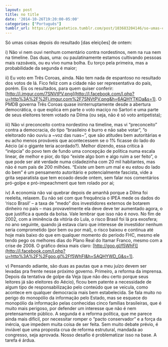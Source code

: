 ```yaml
---
layout: post
title: no title
date: '2014-10-26T19:20:00-05:00'
categories: ["Português"]
tumblr_url: https://peripatetico.tumblr.com/post/103683204146/so-umas-coisas-depois-do-resultado-das-eleicoes
---
```

Só umas coisas depois do resultado [das eleições] de ontem:  
  
i) Não vi nem ouvi nenhum comentário contra nordestinos, nem na rua nem na timeline. Das duas, uma: ou paulatinamente estamos cultivando pessoas mais razoáveis, ou eu vivo numa bolha. Eu torço pela primeira, mas a probabilidade da segunda é maior;  
  
ii) Eu voto em Três Coroas, ainda. Não tem nada de espantoso no resultado dos votos de lá. Fico feliz com&nbsp;a cidade não ser representativa do país, porém. Eis os resultados, para quem quiser conferir:[http://i.imgur.com/7SNVtPV.png](http://l.facebook.com/l.php?u=http%3A%2F%2Fi.imgur.com%2F7SNVtPV.png&h=6AQHYTKOa&s=1). O PMDB governa Três Coroas quase ininterruptamente desde a abertura democrática, o que explica em parte o voto maciço no Sartori e uma parte de seus eleitores terem votado na Dilma (ou seja, não é só voto antipetista);  
  
iii) Não vi preconceito contra nordestino na timeline, mas vi “preconceito” contra a democracia, do tipo “brasileiro é burro e não sabe votar”, “o eleitorado não ouviu a ~voz das ruas~”, que são atitudes bem autoritárias e eu acho menos prováveis que acontecessem se o 1% ficasse do lado do Aécio (aí o gigante teria acordado?). Melhor dizendo, essa crítica à “inépcia” do povo tem de fundo uma concepção de política numa escala linear, de melhor e pior, do tipo “existe algo bom e algo ruim a ser feito”, o que pode ser até verdade numa cidadezinha com 20 mil habitantes, mas não é num país de 200 milhões. “Existe um bem um mal e eu estou do lado do bem” é um pensamento autoritário e potencialmente fascista, vide a grita separatista que tem ecoado desde ontem, sem falar nos comentários pró-golpe e pró-impeachment que tem rolado por aí;  
  
iv) A economia não vai quebrar depois de amanhã porque a Dilma foi reeleita, relaxem. Eu não sei com que frequência o IPEA mede os dados do ‘risco Brasil’ – a taxa de “medo” dos investidores externos de botarem dinheiro no país – mas provavelmente ela deve deve ter aumentado agora, o que justifica a queda da bolsa. Vale lembrar que isso não é novo. No fim de 2002, com a iminência da vitória do Lula, o risco Brasil foi lá pra exosfera; no ano seguinte, quando já estava claro que interesse de investidor nenhum seria comprometido (por bem ou por mal), o risco baixou e continua até hoje mais baixo do que em qualquer momento do período FHC, mesmo ele tendo pego os melhores dias do Plano Real do Itamar Franco, mesmo com a crise de 2008. O gráfico deixa mais claro:&nbsp;[http://goo.gl/f5WhFI](http://l.facebook.com/l.php?u=http%3A%2F%2Fgoo.gl%2Ff5WhFI&h=SAQHYWD_G&s=1).  
  
v) Pensando adiante, são duas as pautas que a meu juízo devem ser levadas pra frente nesse próximo governo. Primeiro, a reforma da imprensa. Depois da tentativa de golpe da Veja (que não deu certo porque seus leitores já são eleitores do Aécio), ficou bem patente a necessidade de algum tipo de responsabilização pelo conteúdo que se veicula, como acontece em qualquer democracia mais bem estabelecida. Se fala muito no perigo do monopólio da informação pelo Estado, mas se esquece do monopólio da informação pelas conhecidas cinco famílias brasileiras, que é muito mais perigoso, por defender um interesse que não é nem pretensamente público. A segunda é a reforma política, que me parece ainda mais difícil, por necessitar romper o “pacto conservador” e a força da inércia, que impedem muita coisa de ser feita. Sem muito debate prévio, é inviável que uma proposta crua de reforma estrutural, mandada ao congresso, seja aprovada. Nosso desafio é problematizar isso na base. A tarefa é árdua.

